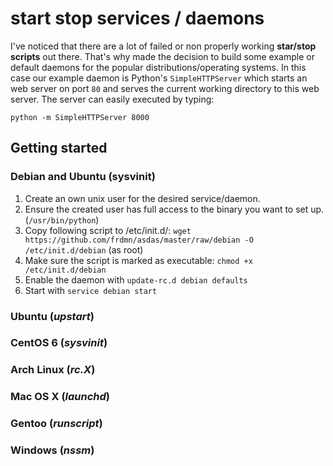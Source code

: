 # start stop services / daemons

I've noticed that there are a lot of failed or non properly working **star/stop scripts** out there. That's why made the decision to build some example or default daemons for the popular distributions/operating systems. In this case our example daemon is Python's `SimpleHTTPServer` which starts an web server on port `80` and serves the current working directory to this web server. The server can easily executed by typing:

    python -m SimpleHTTPServer 8000

## Getting started
### Debian and Ubuntu (sysvinit)

1. Create an own unix user for the desired service/daemon.
1. Ensure the created user has full access to the binary you want to set up. (`/usr/bin/python`)
1. Copy following script to /etc/init.d/: `wget https://github.com/frdmn/asdas/master/raw/debian -O /etc/init.d/debian` (as root)
1. Make sure the script is marked as executable: `chmod +x /etc/init.d/debian`
1. Enable the daemon with `update-rc.d debian defaults`
1. Start with `service debian start`  

### Ubuntu (_upstart_)

### CentOS 6 (_sysvinit_)

### Arch Linux (_rc.X_)

### Mac OS X (_launchd_)

### Gentoo (_runscript_)

### Windows (_nssm_) 